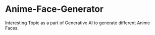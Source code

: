 # Anime-Face-Generator
Interesting Topic as a part of Generative AI to generate different Anime Faces.
